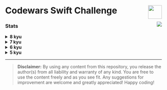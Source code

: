 <h1>Codewars Swift Challenge<a href="https://gph.is/st/mqqDGdx"><img src="https://git.io/JMd4a" height="44" align="right"></a></h1>

<div align="left">
  <a href="https://www.codewars.com/users/gospodi-dev/badges/large"><img src="https://www.codewars.com/users/gospodi-dev/badges/large" align="right"></img></a>
</div>


### Stats

<details><summary><b>8 kyu</b></summary>

  ```
  I'LL FILL THIS IN COMING SOON.
  ```

</details>

<details><summary><b>7 kyu</b></summary>

  ```
  I'LL FILL THIS IN COMING SOON.
  ```

</details>

<details><summary><b>6 kyu</b></summary>
  
  ```
  I'LL FILL THIS IN COMING SOON.
  ```
  
</details>

<details><summary><b>5 kyu</b></summary>
  
  ```
  I'LL FILL THIS IN COMING SOON.
  ```
  
</details>

<hr>

<blockquote>
<b>Disclaimer:</b> By using any content from this repository, you release the author(s) from all liability and warranty of any kind. You are free to use the content freely and as you see fit. Any suggestions for improvement are welcome and greatly appreciated! Happy coding!
</blockquote>
